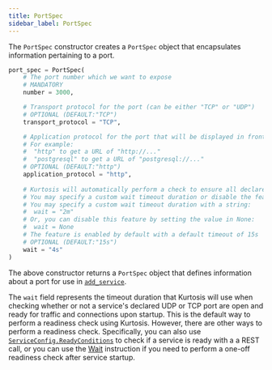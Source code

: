 ```yaml
---
title: PortSpec
sidebar_label: PortSpec
---
```


The `PortSpec` constructor creates a `PortSpec` object that encapsulates information pertaining to a port.

```python
port_spec = PortSpec(
    # The port number which we want to expose
    # MANDATORY
    number = 3000,

    # Transport protocol for the port (can be either "TCP" or "UDP")
    # OPTIONAL (DEFAULT:"TCP")
    transport_protocol = "TCP",

    # Application protocol for the port that will be displayed in front of URLs containing the port
    # For example:
    #  "http" to get a URL of "http://..."
    #  "postgresql" to get a URL of "postgresql://..."
    # OPTIONAL (DEFAULT:"http")
    application_protocol = "http",
    
    # Kurtosis will automatically perform a check to ensure all declared UDP and TCP ports are open and ready for traffic and connections upon startup.
    # You may specify a custom wait timeout duration or disable the feature entirely.
    # You may specify a custom wait timeout duration with a string:
    #  wait = "2m"
    # Or, you can disable this feature by setting the value in None:
    #  wait = None
    # The feature is enabled by default with a default timeout of 15s
    # OPTIONAL (DEFAULT:"15s")
    wait = "4s"
)
```
The above constructor returns a `PortSpec` object that defines information about a port for use in [`add_service`](../concepts-reference/subnetworks.md).

The `wait` field represents the timeout duration that Kurtosis will use when checking whether or not a service's declared UDP or TCP port are open and ready for traffic and connections upon startup. This is the default way to perform a readiness check using Kurtosis. However, there are other ways to perform a readiness check. Specifically, you can also use [`ServiceConfig.ReadyConditions`][ready-conditions] to check if a service is ready with a a REST call, or you can use the [Wait][wait] instruction if you need to perform a one-off readiness check after service startup.

<!--------------- ONLY LINKS BELOW THIS POINT ---------------------->
[future-references-reference]: ../concepts-reference/future-references.md
[add-service-reference]: ./plan.md#add_service
[ready-conditions]: ./ready-condition.md
[wait]: ./plan.md#wait
